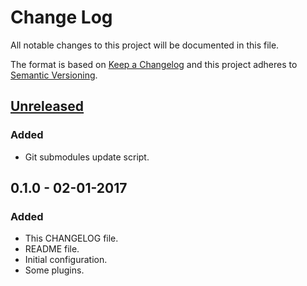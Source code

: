 # Change Log
All notable changes to this project will be documented in this file.

The format is based on [Keep a Changelog](http://keepachangelog.com/) 
and this project adheres to [Semantic Versioning](http://semver.org/).

## [Unreleased]
### Added
- Git submodules update script.

## 0.1.0 - 02-01-2017
### Added
- This CHANGELOG file.
- README file.
- Initial configuration.
- Some plugins.

[Unreleased]: https://github.com/olivierlacan/keep-a-changelog/compare/0.1.0...HEAD
